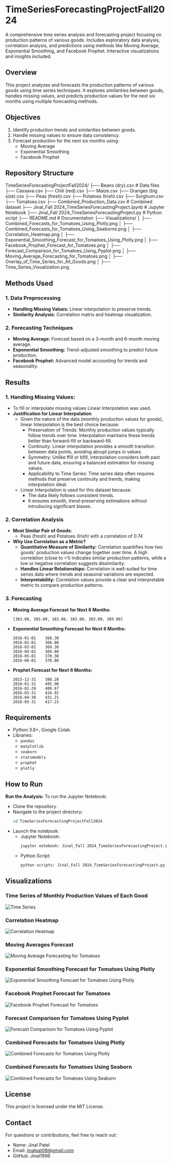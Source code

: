 # TimeSeriesForecastingProjectFall2024
A comprehensive time series analysis and forecasting project focusing on production patterns of various goods. Includes exploratory data analysis, correlation analysis, and predictions using methods like Moving Average, Exponential Smoothing, and Facebook Prophet. Interactive visualizations and insights included.
## Overview
This project analyzes and forecasts the production patterns of various goods using time series techniques. It explores similarities between goods, handles missing values, and predicts production values for the next six months using multiple forecasting methods.

## Objectives
1. Identify production trends and similarities between goods.
2. Handle missing values to ensure data consistency.
3. Forecast production for the next six months using:
   - Moving Average
   - Exponential Smoothing
   - Facebook Prophet

## Repository Structure

TimeSeriesForecastingProjectFall2024/
├── Beans (dry).csv                              # Data files
├── Cassava.csv
├── Chili (red).csv
├── Maize.csv
├── Oranges (big size).csv
├── Peas (fresh).csv
├── Potatoes (Irish).csv
├── Sorghum.csv
├── Tomatoes.csv
├── Combined_Production_Data.csv                # Combined dataset
├── Jinal_Fall 2024_TimeSeriesForecastingProject.ipynb  # Jupyter Notebook
├── Jinal_Fall 2024_TimeSeriesForecastingProject.py     # Python script
├── README.md                                   # Documentation
├── Visualizations/
│   ├── Combined_Forecasts_for_Tomatoes_Using_Plotly.png
│   ├── Combined_Forecasts_for_Tomatoes_Using_Seaborne.png
│   ├── Correlation_Heatmap.png
│   ├── Exponential_Smoothing_Forecast_for_Tomatoes_Using_Plotly.png
│   ├── Facebook_Prophet_Forecast_for_Tomatoes.png
│   ├── Forecast_Comparison_for_Tomatoes_Using_Pyplot.png
│   ├── Moving_Average_Forecasting_for_Tomatoes.png
│   ├── Overlay_of_Time_Series_for_All_Goods.png
│   ├── Time_Series_Visualization.png

## Methods Used
### 1. Data Preprocessing
- **Handling Missing Values:** Linear interpolation to preserve trends.
- **Similarity Analysis:** Correlation matrix and heatmap visualization.

### 2. Forecasting Techniques
- **Moving Average:** Forecast based on a 3-month and 6-month moving average.
- **Exponential Smoothing:** Trend-adjusted smoothing to predict future production.
- **Facebook Prophet:** Advanced model accounting for trends and seasonality.

## Results
### 1. Handling Missing Values:
- To fill or interpolate missing values Linear Interpolation was used.
- **Justification for Linear Interpolation**
  * Given the nature of the data (monthly production values for goods), linear Interpolation is the best choice because:
    * Preservation of Trends: Monthly production values typically follow trends over time. Interpolation maintains these trends better than forward-fill or backward-fill.
    * Continuity: Linear interpolation provides a smooth transition between data points, avoiding abrupt jumps in values.
    * Symmetry: Unlike ffill or bfill, interpolation considers both past and future data, ensuring a balanced estimation for missing values.
    * Applicability to Time Series: Time series data often requires methods that preserve continuity and trends, making interpolation ideal.
  * Linear Interpolation is used for this dataset because:
     * The data likely follows consistent trends.
     * It ensures smooth, trend-preserving estimations without introducing significant biases.
### 2. Correlation Analysis
- **Most Similar Pair of Goods:**
  - Peas (fresh) and Potatoes (Irish) with a correlation of 0.74
- **Why Use Correlation as a Metric?**
  * **Quantitative Measure of Similarity:** Correlation quantifies how two goods' production values change together over time. A high correlation (close to +1) indicates similar production patterns, while a low or negative correlation suggests dissimilarity.
  * **Handles Linear Relationships:** Correlation is well-suited for time series data where trends and seasonal variations are expected.
  * **Interpretability:** Correlation values provide a clear and interpretable metric to compare production patterns.
### 3. Forecasting
- **Moving Average Forecast for Next 6 Months:**
  ```plaintext
  [383.09, 383.09, 383.09, 383.09, 383.09, 383.09]
- **Exponential Smoothing Forecast for Next 6 Months:**
   ```plaintext
  2016-01-01    368.30
  2016-02-01    368.80
  2016-03-01    369.30
  2016-04-01    369.80
  2016-05-01    370.30
  2016-06-01    370.80
- **Prophet Forecast for Next 6 Months:**
  ```plaintext
  2015-12-31    388.28
  2016-01-31    495.98
  2016-02-29    400.67
  2016-03-31    434.92
  2016-04-30    431.21
  2016-05-31    417.23
## Requirements
- Python 3.8+, Google Colab
- Libraries:
  - `pandas`
  - `matplotlib`
  - `seaborn`
  - `statsmodels`
  - `prophet`
  - `plotly`
    
## How to Run
**Run the Analysis:**
To run the Jupyter Notebook:
* Clone the repository.
* Navigate to the project directory:
  ```bash
  cd TimeSeriesForecastingProjectFall2024
* Launch the notebook:
   * Jupyter Notebook:
     ```bash
     jupyter notebook: Jinal_Fall 2024_TimeSeriesForecastingProject.ipynb
   * Python Script:
     ```bash
     python scripts: Jinal_Fall 2024_TimeSeriesForecastingProject.py

## Visualizations
### Time Series of Monthly Production Values of Each Good
![Time Series](/Overlay_of_Time_Series_for_All_Goods.png)

### Correlation Heatmap
![Correlation Heatmap](/Correlation_Heatmap.png)

### Moving Averages Forecast
![Moving Average Forecasting for Tomatoes](/Moving_Average_Forecasting_for_Tomatoes.png)

### Exponential Smoothing Forecast for Tomatoes Using Plotly
![Exponential Smoothing Forecast for Tomatoes Using Plotly](/Exponential_Smoothing_Forecast_for_Tomatoes_Using_Plotly.png)

### Facebook Prophet Forecast for Tomatoes
![Facebook Prophet Forecast for Tomatoes](/Facebook_Prophet_Forecast_for_Tomatoes.png)

### Forecast Comparison for Tomatoes Using Pyplot
![Forecast Comparison for Tomatoes Using Pyplot](/Forecast_Comparison_for_Tomatoes_Using_Pyplot.png)

### Combined Forecasts for Tomatoes Using Plotly
![Combined Forecasts for Tomatoes Using Plotly](/Combined_Forecasts_for_Tomatoes_Using_Plotly.png)

### Combined Forecasts for Tomatoes Using Seaborn
![Combined Forecasts for Tomatoes Using Seaborn](/Combined_Forecasts_for_Tomatoes_Using_Seaborne.png)
## License
This project is licensed under the MIT License.

## Contact
For questions or contributions, feel free to reach out:
* Name: Jinal Patel
* Email: jinalpat06@gmail.com
* GitHub: Jinal1996
